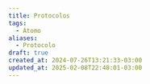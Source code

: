 ```yaml
---
title: Protocolos
tags:
  - Átomo
aliases:
  - Protocolo
draft: true
created_at: 2024-07-26T13:21:33-03:00
updated_at: 2025-02-08T22:40:01-03:00
---
```

